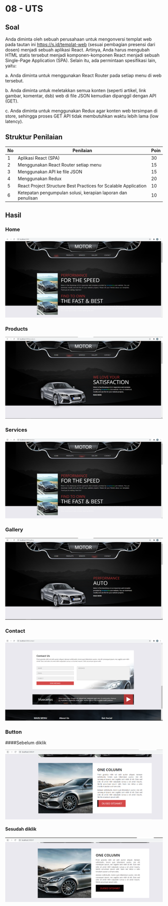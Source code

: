 # 08 - UTS

## Soal

Anda diminta oleh sebuah perusahaan untuk mengonversi templat web pada tautan ini
https://s.id/templat-web (sesuai pembagian presensi dari dosen) menjadi sebuah aplikasi React.
Artinya, Anda harus mengubah HTML statis tersebut menjadi komponen-komponen React menjadi
sebuah Single-Page Application (SPA). Selain itu, ada permintaan spesifikasi lain, yaitu:

a. Anda diminta untuk menggunakan React Router pada setiap menu di web tersebut.

b. Anda diminta untuk meletakkan semua konten (seperti artikel, link gambar, komentar, dsb)
web di file JSON kemudian dipanggil dengan API (GET).

c. Anda diminta untuk menggunakan Redux agar konten web tersimpan di store, sehingga
proses GET API tidak membutuhkan waktu lebih lama (low latency).

## Struktur Penilaian

| No | Penilaian | Poin |
|--|--|--|
| 1 | Aplikasi React (SPA) | 30 |
| 2 | Menggunakan React Router setiap menu | 15 |
| 3 | Menggunakan API ke file JSON | 15 |
| 4 | Menggunakan Redux | 20 |
| 5 | React Project Structure Best Practices for Scalable Application | 10 |
| 6 | Ketepatan pengumpulan solusi, kerapian laporan dan penulisan | 10 | 

## Hasil 

### Home

![contoh gambar](img/home1.PNG)

### Products

![contoh gambar](img/produk.PNG)

### Services

![contoh gambar](img/servis1.PNG)

### Gallery

![contoh gambar](img/galeri1.PNG)

### Contact

![contoh gambar](img/kontak.PNG)

### Button

####Sebelum diklik

![contoh gambar](img/sebelum.PNG)

#### Sesudah diklik

![contoh gambar](img/sesudah.PNG)


